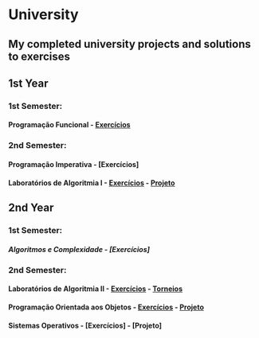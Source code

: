 # University 

## My completed university projects and solutions to exercises

## 1st Year
### 1st Semester:
#### Programação Funcional - [Exercícios](https://github.com/Guilhermepp4/PF)

### 2nd Semester:
#### Programação Imperativa - [Exercícios]
#### Laboratórios de Algoritmia I - [Exercícios](https://github.com/Guilhermepp4/LA-1/tree/main/Exercicios) - [Projeto](https://github.com/Guilhermepp4/LA-1/tree/main/Projeto)

## 2nd Year
### 1st Semester:
##### Algoritmos e Complexidade - [Exercícios]

### 2nd Semester:
#### Laboratórios de Algoritmia II - [Exercícios](https://github.com/Guilhermepp4/LA-II/tree/main/Treinos) - [Torneios](https://github.com/Guilhermepp4/LA-II/tree/main/Torneios)
#### Programação Orientada aos Objetos - [Exercícios](https://github.com/Guilhermepp4/POO/tree/main/Fichas) - [Projeto](https://github.com/Guilhermepp4/POO/tree/main/Projeto)
#### Sistemas Operativos - [Exercícios] - [Projeto]


